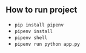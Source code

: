 ## How to run project

* `pip install pipenv`
* `pipenv install`
* `pipenv shell`
* `pipenv run python app.py`